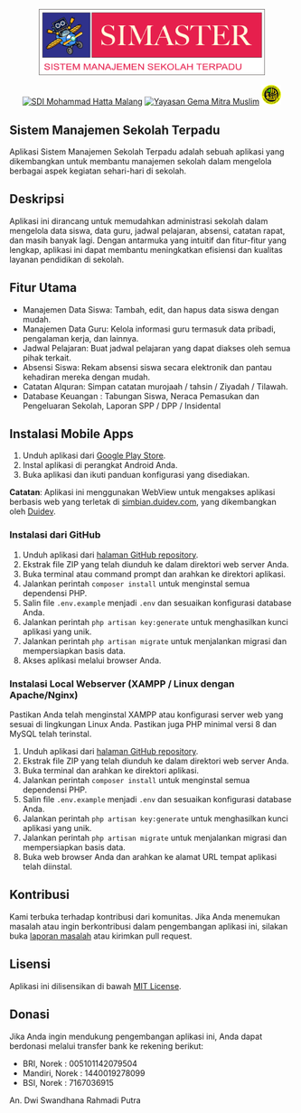 <p align="center"><a href="https://duidev.com" target="_blank"><img src="https://github.com/servdal/sdtq/blob/master/public/header.png" width="400"></a></p>

<p align="center">
<a href="https://amil.sdimohammadhatta.sch.id"><img src="https://simbian.duidev.com/logo/1602884372logo.png" width="35" alt="SDI Mohammad Hatta Malang"></a>
<a href="https://gmm.duidev.com"><img src="https://simbian.duidev.com/logo/1603375609logo.png" width="35" alt="Yayasan Gema Mitra Muslim"></a>
<a href="https://apps.sdtq-daarulukhuwwah.sch.id/"><img src="https://github.com/servdal/sdtq/blob/master/public/logo/1715426344logo.png" width="35" alt="SDTQ Daarul Ukhuwwah"></a>
</p>

## Sistem Manajemen Sekolah Terpadu

Aplikasi Sistem Manajemen Sekolah Terpadu adalah sebuah aplikasi yang dikembangkan untuk membantu manajemen sekolah dalam mengelola berbagai aspek kegiatan sehari-hari di sekolah.

## Deskripsi

Aplikasi ini dirancang untuk memudahkan administrasi sekolah dalam mengelola data siswa, data guru, jadwal pelajaran, absensi, catatan rapat, dan masih banyak lagi. Dengan antarmuka yang intuitif dan fitur-fitur yang lengkap, aplikasi ini dapat membantu meningkatkan efisiensi dan kualitas layanan pendidikan di sekolah.


## Fitur Utama

- Manajemen Data Siswa: Tambah, edit, dan hapus data siswa dengan mudah.
- Manajemen Data Guru: Kelola informasi guru termasuk data pribadi, pengalaman kerja, dan lainnya.
- Jadwal Pelajaran: Buat jadwal pelajaran yang dapat diakses oleh semua pihak terkait.
- Absensi Siswa: Rekam absensi siswa secara elektronik dan pantau kehadiran mereka dengan mudah.
- Catatan Alquran: Simpan catatan murojaah / tahsin / Ziyadah / Tilawah.
- Database Keuangan : Tabungan Siswa, Neraca Pemasukan dan Pengeluaran Sekolah, Laporan SPP / DPP / Insidental

## Instalasi Mobile Apps

1. Unduh aplikasi dari [Google Play Store](https://play.google.com/store/apps/details?id=com.duidev.simaster).
2. Instal aplikasi di perangkat Android Anda.
3. Buka aplikasi dan ikuti panduan konfigurasi yang disediakan.

**Catatan**: Aplikasi ini menggunakan WebView untuk mengakses aplikasi berbasis web yang terletak di [simbian.duidev.com](https://simbian.duidev.com/), yang dikembangkan oleh [Duidev](https://duidev.com/).

### Instalasi dari GitHub

1. Unduh aplikasi dari [halaman GitHub repository](https://github.com/servdal/sdtq).
2. Ekstrak file ZIP yang telah diunduh ke dalam direktori web server Anda.
3. Buka terminal atau command prompt dan arahkan ke direktori aplikasi.
4. Jalankan perintah `composer install` untuk menginstal semua dependensi PHP.
5. Salin file `.env.example` menjadi `.env` dan sesuaikan konfigurasi database Anda.
6. Jalankan perintah `php artisan key:generate` untuk menghasilkan kunci aplikasi yang unik.
7. Jalankan perintah `php artisan migrate` untuk menjalankan migrasi dan mempersiapkan basis data.
8. Akses aplikasi melalui browser Anda.

### Instalasi Local Webserver (XAMPP / Linux dengan Apache/Nginx)

Pastikan Anda telah menginstal XAMPP atau konfigurasi server web yang sesuai di lingkungan Linux Anda. Pastikan juga PHP minimal versi 8 dan MySQL telah terinstal.

1. Unduh aplikasi dari [halaman GitHub repository](https://github.com/servdal/sdtq).
2. Ekstrak file ZIP yang telah diunduh ke dalam direktori web server Anda.
3. Buka terminal dan arahkan ke direktori aplikasi.
4. Jalankan perintah `composer install` untuk menginstal semua dependensi PHP.
5. Salin file `.env.example` menjadi `.env` dan sesuaikan konfigurasi database Anda.
6. Jalankan perintah `php artisan key:generate` untuk menghasilkan kunci aplikasi yang unik.
7. Jalankan perintah `php artisan migrate` untuk menjalankan migrasi dan mempersiapkan basis data.
8. Buka web browser Anda dan arahkan ke alamat URL tempat aplikasi telah diinstal.

## Kontribusi

Kami terbuka terhadap kontribusi dari komunitas. Jika Anda menemukan masalah atau ingin berkontribusi dalam pengembangan aplikasi ini, silakan buka [laporan masalah](https://github.com/servdal/sdtq/issues) atau kirimkan pull request.

## Lisensi

Aplikasi ini dilisensikan di bawah [MIT License](LICENSE).

## Donasi

Jika Anda ingin mendukung pengembangan aplikasi ini, Anda dapat berdonasi melalui transfer bank ke rekening berikut:
- BRI, Norek : 005101142079504
- Mandiri, Norek : 1440019278099
- BSI, Norek : 7167036915

An. Dwi Swandhana Rahmadi Putra

